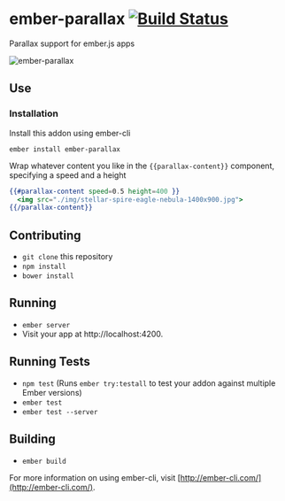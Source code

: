# ember-parallax [![Build Status](https://travis-ci.org/mike-north/ember-parallax.svg?branch=master)](https://travis-ci.org/mike-north/ember-parallax)

Parallax support for ember.js apps

![ember-parallax](http://i65.tinypic.com/rs4zzs.gif)

## Use

### Installation
Install this addon using ember-cli

```
ember install ember-parallax
```

Wrap whatever content you like in the `{{parallax-content}}` component, specifying a speed and a height

```hbs
{{#parallax-content speed=0.5 height=400 }}
  <img src="./img/stellar-spire-eagle-nebula-1400x900.jpg">
{{/parallax-content}}
```

## Contributing

* `git clone` this repository
* `npm install`
* `bower install`

## Running

* `ember server`
* Visit your app at http://localhost:4200.

## Running Tests

* `npm test` (Runs `ember try:testall` to test your addon against multiple Ember versions)
* `ember test`
* `ember test --server`

## Building

* `ember build`

For more information on using ember-cli, visit [http://ember-cli.com/](http://ember-cli.com/).
